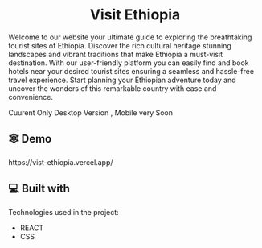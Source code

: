 <h1 align="center" id="title">Visit Ethiopia</h1>

<p id="description">Welcome to our website your ultimate guide to exploring the breathtaking tourist sites of Ethiopia. Discover the rich cultural heritage stunning landscapes and vibrant traditions that make Ethiopia a must-visit destination. With our user-friendly platform you can easily find and book hotels near your desired tourist sites ensuring a seamless and hassle-free travel experience. Start planning your Ethiopian adventure today and uncover the wonders of this remarkable country with ease and convenience.</p>

<p>Cuurent Only Desktop Version , Mobile very Soon</p>

<h2>🕸️ Demo</h2>
<p>https://vist-ethiopia.vercel.app/</p>
  
  
<h2>💻 Built with</h2>

Technologies used in the project:

*   REACT
*   CSS
